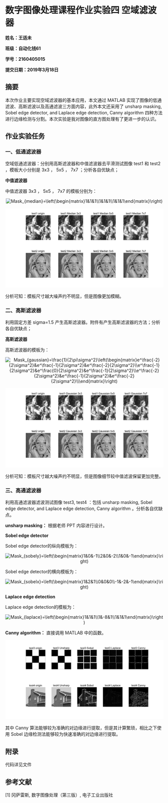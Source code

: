  

# 数字图像处理课程作业实验四 空域滤波器

**姓名：王适未**

**班级：自动化钱61**

**学号：2160405015**

**提交日期：2019年3月18日**

 

## 摘要

本次作业主要实现空域滤波器的基本应用，本文通过 MATLAB 实现了图像的低通滤波、高斯滤波以及高通滤波三方面内容，此外本文还采用了 unsharp masking, Sobel edge detector, and Laplace edge detection, Canny algorithm 四种方法进行边缘检测与分割。本次实验是我对图像的直方图处理有了更进一步的认识。

 

## 作业实验任务 

### 一、低通滤波器

空域低通滤波器：分别用高斯滤波器和中值滤波器去平滑测试图像 test1 和 test2 ，模板大小分别是 3x3 ， 5x5 ， 7x7 ；分析各自优缺点；

**中值滤波器**

中值滤波器 3x3 ， 5x5 ， 7x7 的模板分别为：

<div align=center><img src="https://latex.codecogs.com/gif.latex?Mask_{median}=\left(\begin{matrix}1&1&1\\1&1&1\\1&1&1\end{matrix}\right)" alt="Mask_{median}=\left(\begin{matrix}1&1&1\\1&1&1\\1&1&1\end{matrix}\right)"/></div>

![hw4-1.png](https://raw.githubusercontent.com/oawxkw/sztxcl-hw4/master/dist/hw4-1.png)

分析可知：模板尺寸越大噪声约不明显，但是图像更加模糊。

 

### 二、高斯滤波器

利用固定方差 sigma=1.5 产生高斯滤波器。附件有产生高斯滤波器的方法；分析各自优缺点；

**高斯滤波器**

高斯滤波器的模板为：

<div align=center><img src="https://latex.codecogs.com/gif.latex?Mask_{gaussian}=\frac{1}{2\pi\sigma^2}\left(\begin{matrix}e^\frac{-2}{2\sigma^2}&e^\frac{-1}{2\sigma^2}&e^\frac{-2}{2\sigma^2}\\e^\frac{-1}{2\sigma^2}&e^\frac{0}{2\sigma^2}&e^\frac{-1}{2\sigma^2}\\e^\frac{-2}{2\sigma^2}&e^\frac{-1}{2\sigma^2}&e^\frac{-2}{2\sigma^2}\\\end{matrix}\right)" alt="Mask_{gaussian}=\frac{1}{2\pi\sigma^2}\left(\begin{matrix}e^\frac{-2}{2\sigma^2}&e^\frac{-1}{2\sigma^2}&e^\frac{-2}{2\sigma^2}\\e^\frac{-1}{2\sigma^2}&e^\frac{0}{2\sigma^2}&e^\frac{-1}{2\sigma^2}\\e^\frac{-2}{2\sigma^2}&e^\frac{-1}{2\sigma^2}&e^\frac{-2}{2\sigma^2}\\\end{matrix}\right)"/></div>

![hw4-2.png](https://raw.githubusercontent.com/oawxkw/sztxcl-hw4/master/dist/hw4-2.png)

分析可知：模板尺寸越大噪声约不明显，但是图像细节较中值滤波保留更加完整。
 
 

### 三、高通滤波器

利用高通滤波器滤波测试图像 test3, test4 ：包括 unsharp masking, Sobel edge detector, and Laplace edge detection, Canny algorithm 。分析各自优缺点。

**unsharp masking：**
根据老师 PPT 内容进行设计。

**Sobel edge detector**

Sobel edge detector的纵向模板为：

<div align=center><img src="https://latex.codecogs.com/gif.latex?Mask_{sobely}=\left(\begin{matrix}1&0&-1\\2&0&-2\\1&0&-1\end{matrix}\right)" alt="Mask_{sobely}=\left(\begin{matrix}1&0&-1\\2&0&-2\\1&0&-1\end{matrix}\right)"/></div>

Sobel edge detector的横向模板为：

<div align=center><img src="https://latex.codecogs.com/gif.latex?Mask_{sobelx}=\left(\begin{matrix}1&2&1\\0&0&0\\-1&-2&-1\end{matrix}\right)" alt="Mask_{sobelx}=\left(\begin{matrix}1&2&1\\0&0&0\\-1&-2&-1\end{matrix}\right)"/></div>

**Laplace edge detection**

Laplace edge detection的模板为：

<div align=center><img src="https://latex.codecogs.com/gif.latex?Mask_{laplace}=\left(\begin{matrix}1&1&1\\1&-8&1\\1&1&1\end{matrix}\right)" alt="Mask_{laplace}=\left(\begin{matrix}1&1&1\\1&-8&1\\1&1&1\end{matrix}\right)"/></div>

**Canny algorithm：**
直接调用 MATLAB 中的函数。

![hw4-3.png](https://raw.githubusercontent.com/oawxkw/sztxcl-hw4/master/dist/hw4-3.png)

其中 Canny 算法能够较为准确的对边缘进行提取，但是其计算繁琐，相比之下使用 Sobel 边缘检测法能够较为快速准确的对边缘进行提取。

 

## 附录

代码详见文件

 

## 参考文献

[1] 冈萨雷斯, 数字图像处理（第三版）, 电子工业出版社